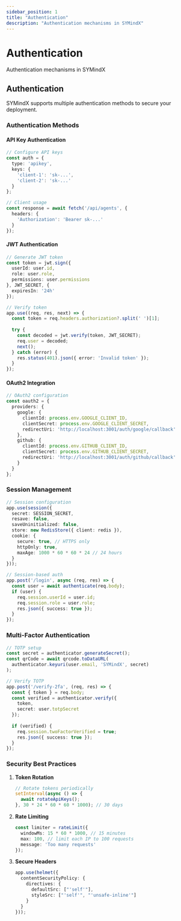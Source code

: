 ```yaml
---
sidebar_position: 1
title: "Authentication"
description: "Authentication mechanisms in SYMindX"
---
```


# Authentication

Authentication mechanisms in SYMindX

## Authentication

SYMindX supports multiple authentication methods to secure your deployment.

### Authentication Methods

#### API Key Authentication
```typescript
// Configure API keys
const auth = {
  type: 'apikey',
  keys: {
    'client-1': 'sk-...',
    'client-2': 'sk-...'
  }
};

// Client usage
const response = await fetch('/api/agents', {
  headers: {
    'Authorization': 'Bearer sk-...'
  }
});
```

#### JWT Authentication
```typescript
// Generate JWT token
const token = jwt.sign({
  userId: user.id,
  role: user.role,
  permissions: user.permissions
}, JWT_SECRET, {
  expiresIn: '24h'
});

// Verify token
app.use((req, res, next) => {
  const token = req.headers.authorization?.split(' ')[1];
  
  try {
    const decoded = jwt.verify(token, JWT_SECRET);
    req.user = decoded;
    next();
  } catch (error) {
    res.status(401).json({ error: 'Invalid token' });
  }
});
```

#### OAuth2 Integration
```typescript
// OAuth2 configuration
const oauth2 = {
  providers: {
    google: {
      clientId: process.env.GOOGLE_CLIENT_ID,
      clientSecret: process.env.GOOGLE_CLIENT_SECRET,
      redirectUri: 'http://localhost:3001/auth/google/callback'
    },
    github: {
      clientId: process.env.GITHUB_CLIENT_ID,
      clientSecret: process.env.GITHUB_CLIENT_SECRET,
      redirectUri: 'http://localhost:3001/auth/github/callback'
    }
  }
};
```

### Session Management

```typescript
// Session configuration
app.use(session({
  secret: SESSION_SECRET,
  resave: false,
  saveUninitialized: false,
  store: new RedisStore({ client: redis }),
  cookie: {
    secure: true, // HTTPS only
    httpOnly: true,
    maxAge: 1000 * 60 * 60 * 24 // 24 hours
  }
}));

// Session-based auth
app.post('/login', async (req, res) => {
  const user = await authenticate(req.body);
  if (user) {
    req.session.userId = user.id;
    req.session.role = user.role;
    res.json({ success: true });
  }
});
```

### Multi-Factor Authentication

```typescript
// TOTP setup
const secret = authenticator.generateSecret();
const qrCode = await qrcode.toDataURL(
  authenticator.keyuri(user.email, 'SYMindX', secret)
);

// Verify TOTP
app.post('/verify-2fa', (req, res) => {
  const { token } = req.body;
  const verified = authenticator.verify({
    token,
    secret: user.totpSecret
  });
  
  if (verified) {
    req.session.twoFactorVerified = true;
    res.json({ success: true });
  }
});
```

### Security Best Practices

1. **Token Rotation**
   ```typescript
   // Rotate tokens periodically
   setInterval(async () => {
     await rotateApiKeys();
   }, 30 * 24 * 60 * 60 * 1000); // 30 days
   ```

2. **Rate Limiting**
   ```typescript
   const limiter = rateLimit({
     windowMs: 15 * 60 * 1000, // 15 minutes
     max: 100, // limit each IP to 100 requests
     message: 'Too many requests'
   });
   ```

3. **Secure Headers**
   ```typescript
   app.use(helmet({
     contentSecurityPolicy: {
       directives: {
         defaultSrc: ["'self'"],
         styleSrc: ["'self'", "'unsafe-inline'"]
       }
     }
   }));
   ```
